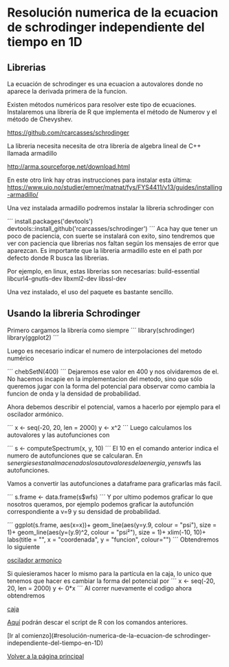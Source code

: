 # Resolución numerica de la ecuacion de schrodinger independiente del tiempo en 1D

## Librerias
La ecuación de schrodinger es una ecuacion a autovalores donde no aparece la derivada primera de la funcion. 

Existen métodos numéricos para resolver este tipo de ecuaciones.
Instalaremos una librería de R que implementa el método de Numerov y el método de Chevyshev.

https://github.com/rcarcasses/schrodinger

La libreria necesita necesita de otra librería de algebra lineal de C++ llamada armadillo

http://arma.sourceforge.net/download.html

En este otro link hay otras instrucciones para instalar esta última:
https://www.uio.no/studier/emner/matnat/fys/FYS4411/v13/guides/installing-armadillo/

Una vez instalada armadillo podremos instalar la libreria schrodinger con

´´´
install.packages('devtools')
devtools::install_github('rcarcasses/schrodinger')
´´´
Aca hay que tener un poco de paciencia, con suerte se instalará con exito, sino tendremos que ver con paciencia que librerias nos faltan según los mensajes de error que aparezcan.
Es importante que la libreria armadillo este en el path por defecto donde R busca las librerias.

Por ejemplo, en linux, estas librerias son necesarias:
build-essential libcurl4-gnutls-dev libxml2-dev libssl-dev

Una vez instalado, el uso del paquete es bastante sencillo.

## Usando la libreria Schrodinger
Primero cargamos la librería como siempre
´´´
library(schrodinger)
library(ggplot2)
´´´

Luego es necesario indicar el numero de interpolaciones del metodo numérico

´´´
chebSetN(400)
´´´
Dejaremos ese valor en 400 y nos olvidaremos de el. No hacemos incapie en la implementacion del metodo, sino que sólo queremos jugar con la forma del potencial para observar como cambia la funcion de onda y la densidad de probabilidad.

Ahora debemos describir el potencial, vamos a hacerlo por ejemplo para el oscilador armónico.

´´´
x <- seq(-20, 20, len = 2000)
y <- x^2
´´´
Luego calculamos los autovalores y las autofunciones con 

´´´
s <- computeSpectrum(x, y, 10) 
´´´
El 10 en el comando anterior indica el numero de autofunciones que se calcularan.
En s$energies estan almacenados los autovalores de la energia, y en s$wfs las autofunciones.

Vamos a convertir las autofunciones a dataframe para graficarlas más facil.

´´´
s.frame <- data.frame(s$wfs)
´´´
Y por ultimo podemos graficar lo que nosotros queramos, por ejemplo podemos graficar la autofunción correspondiente a v=9
y su densidad de probabilidad.

´´´
ggplot(s.frame, aes(x=x))+
  geom_line(aes(y=y.9, colour = "psi"), size = 1)+
  geom_line(aes(y=(y.9)^2, colour = "psi²"), size = 1)+
  xlim(-10, 10)+
  labs(title = "",
       x = "coordenada",
       y = "funcion",
       colour="")
´´´
Obtendremos lo siguiente

[oscilador armonico](figuras/ecdif/oscilador%20armonico)

Si quiesieramos hacer lo mismo para la partícula en la caja, lo unico que tenemos que hacer es cambiar la forma del potencial por
´´´
x <- seq(-20, 20, len = 2000)
y <- 0*x
´´´
Al correr nuevamente el codigo ahora obtendremos

[caja](figuras/ecdif/caja)

[Aquí](scripts/schrodinger.R) podrán descar el script de R con los comandos anteriores.

[Ir al comienzo](#resolución-numerica-de-la-ecuacion-de schrodinger-independiente-del-tiempo-en-1D)

[Volver a la página principal](README.md)

